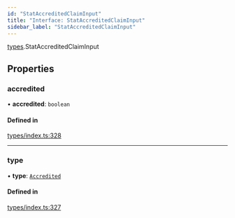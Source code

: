 ```yaml
---
id: "StatAccreditedClaimInput"
title: "Interface: StatAccreditedClaimInput"
sidebar_label: "StatAccreditedClaimInput"
---
```


[types](../../../modules/Types/Types.md).StatAccreditedClaimInput

## Properties

### accredited

• **accredited**: `boolean`

#### Defined in

[types/index.ts:328](https://github.com/PolymeshAssociation/polymesh-sdk/blob/720afb69c/src/types/index.ts#L328)

___

### type

• **type**: [`Accredited`](../../../enums/Types/ClaimType/ClaimType.md#accredited)

#### Defined in

[types/index.ts:327](https://github.com/PolymeshAssociation/polymesh-sdk/blob/720afb69c/src/types/index.ts#L327)
